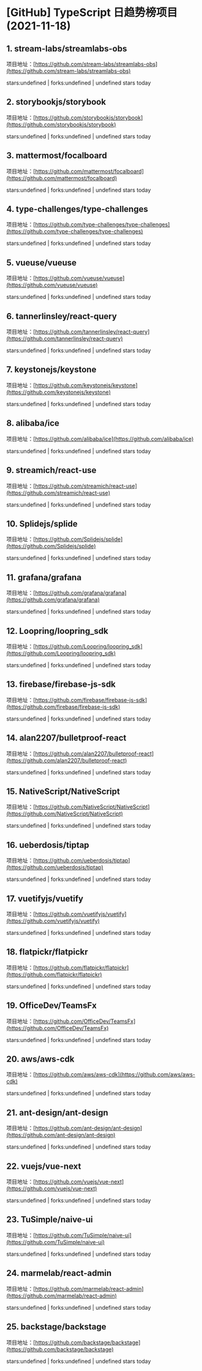 # [GitHub] TypeScript 日趋势榜项目(2021-11-18)

## 1. stream-labs/streamlabs-obs 

项目地址：[https://github.com/stream-labs/streamlabs-obs](https://github.com/stream-labs/streamlabs-obs)

stars:undefined | forks:undefined | undefined stars today 



## 2. storybookjs/storybook 

项目地址：[https://github.com/storybookjs/storybook](https://github.com/storybookjs/storybook)

stars:undefined | forks:undefined | undefined stars today 



## 3. mattermost/focalboard 

项目地址：[https://github.com/mattermost/focalboard](https://github.com/mattermost/focalboard)

stars:undefined | forks:undefined | undefined stars today 



## 4. type-challenges/type-challenges 

项目地址：[https://github.com/type-challenges/type-challenges](https://github.com/type-challenges/type-challenges)

stars:undefined | forks:undefined | undefined stars today 



## 5. vueuse/vueuse 

项目地址：[https://github.com/vueuse/vueuse](https://github.com/vueuse/vueuse)

stars:undefined | forks:undefined | undefined stars today 



## 6. tannerlinsley/react-query 

项目地址：[https://github.com/tannerlinsley/react-query](https://github.com/tannerlinsley/react-query)

stars:undefined | forks:undefined | undefined stars today 



## 7. keystonejs/keystone 

项目地址：[https://github.com/keystonejs/keystone](https://github.com/keystonejs/keystone)

stars:undefined | forks:undefined | undefined stars today 



## 8. alibaba/ice 

项目地址：[https://github.com/alibaba/ice](https://github.com/alibaba/ice)

stars:undefined | forks:undefined | undefined stars today 



## 9. streamich/react-use 

项目地址：[https://github.com/streamich/react-use](https://github.com/streamich/react-use)

stars:undefined | forks:undefined | undefined stars today 



## 10. Splidejs/splide 

项目地址：[https://github.com/Splidejs/splide](https://github.com/Splidejs/splide)

stars:undefined | forks:undefined | undefined stars today 



## 11. grafana/grafana 

项目地址：[https://github.com/grafana/grafana](https://github.com/grafana/grafana)

stars:undefined | forks:undefined | undefined stars today 



## 12. Loopring/loopring_sdk 

项目地址：[https://github.com/Loopring/loopring_sdk](https://github.com/Loopring/loopring_sdk)

stars:undefined | forks:undefined | undefined stars today 



## 13. firebase/firebase-js-sdk 

项目地址：[https://github.com/firebase/firebase-js-sdk](https://github.com/firebase/firebase-js-sdk)

stars:undefined | forks:undefined | undefined stars today 



## 14. alan2207/bulletproof-react 

项目地址：[https://github.com/alan2207/bulletproof-react](https://github.com/alan2207/bulletproof-react)

stars:undefined | forks:undefined | undefined stars today 



## 15. NativeScript/NativeScript 

项目地址：[https://github.com/NativeScript/NativeScript](https://github.com/NativeScript/NativeScript)

stars:undefined | forks:undefined | undefined stars today 



## 16. ueberdosis/tiptap 

项目地址：[https://github.com/ueberdosis/tiptap](https://github.com/ueberdosis/tiptap)

stars:undefined | forks:undefined | undefined stars today 



## 17. vuetifyjs/vuetify 

项目地址：[https://github.com/vuetifyjs/vuetify](https://github.com/vuetifyjs/vuetify)

stars:undefined | forks:undefined | undefined stars today 



## 18. flatpickr/flatpickr 

项目地址：[https://github.com/flatpickr/flatpickr](https://github.com/flatpickr/flatpickr)

stars:undefined | forks:undefined | undefined stars today 



## 19. OfficeDev/TeamsFx 

项目地址：[https://github.com/OfficeDev/TeamsFx](https://github.com/OfficeDev/TeamsFx)

stars:undefined | forks:undefined | undefined stars today 



## 20. aws/aws-cdk 

项目地址：[https://github.com/aws/aws-cdk](https://github.com/aws/aws-cdk)

stars:undefined | forks:undefined | undefined stars today 



## 21. ant-design/ant-design 

项目地址：[https://github.com/ant-design/ant-design](https://github.com/ant-design/ant-design)

stars:undefined | forks:undefined | undefined stars today 



## 22. vuejs/vue-next 

项目地址：[https://github.com/vuejs/vue-next](https://github.com/vuejs/vue-next)

stars:undefined | forks:undefined | undefined stars today 



## 23. TuSimple/naive-ui 

项目地址：[https://github.com/TuSimple/naive-ui](https://github.com/TuSimple/naive-ui)

stars:undefined | forks:undefined | undefined stars today 



## 24. marmelab/react-admin 

项目地址：[https://github.com/marmelab/react-admin](https://github.com/marmelab/react-admin)

stars:undefined | forks:undefined | undefined stars today 



## 25. backstage/backstage 

项目地址：[https://github.com/backstage/backstage](https://github.com/backstage/backstage)

stars:undefined | forks:undefined | undefined stars today 




